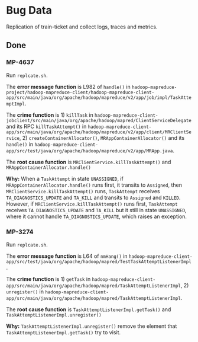 # Bug Data
 Replication of train-ticket and collect logs, traces and metrics.

## Done
### MP-4637
Run `replcate.sh`.

The **error message function** is L982 of `handle()` in `hadoop-mapreduce-project/hadoop-mapreduce-client/hadoop-mapreduce-client-app/src/main/java/org/apache/hadoop/mapreduce/v2/app/job/impl/TaskAttemptImpl`.  

The **crime function** is 1) `killTask` in `hadoop-mapreduce-client-jobclient/src/main/java/org/apache/hadoop/mapred/ClientServiceDelegate` and its RPC `killTaskAttempt()` in `hadoop-mapreduce-client-app/src/main/java/org/apache/hadoop/mapreduce/v2/app/client/MRClientService`, 2) `createContainerAllocator()`, `MRAppContainerAllocator()` and its `handle()` in `hadoop-mapreduce-client-app/src/test/java/org/apache/hadoop/mapreduce/v2/app/MRApp.java`. 

The **root cause function** is `MRClientService.killTaskAttempt()` and `MRAppContainerAllocator.handle()`

**Why:** When a `TaskAttempt` in state `UNASSIGNED`, if `MRAppContainerAllocator.handle()` runs first, it transits to `Assigned`, then `MRClientService.killTaskAttempt()` runs, `TaskAttempt` receives `TA_DIAGNOSTICS_UPDATE` and `TA_KILL` and transits to `Assigned` and `KILLED`. However, if `MRClientService.killTaskAttempt()` runs first, `TaskAttempt` receives `TA_DIAGNOSTICS_UPDATE` and `TA_KILL` but it still in state `UNASSIGNED`, where it cannot handle `TA_DIAGNOSTICS_UPDATE`, which raises an exception.

### MP-3274
Run `replcate.sh`.

The **error message function** is L64 of `nmHang()` in `hadoop-mapreduce-client-app/src/test/java/org/apache/hadoop/mapred/TestTaskAttemptListenerImpl`.  

The **crime function** is 1) `getTask` in `hadoop-mapreduce-client-app/src/main/java/org/apache/hadoop/mapred/TaskAttemptListenerImpl`, 2) `unregister()` in `hadoop-mapreduce-client-app/src/main/java/org/apache/hadoop/mapred/TaskAttemptListenerImpl`. 

The **root cause function** is `TaskAttemptListenerImpl.getTask()` and `TaskAttemptListenerImpl.unregister()`

**Why:** `TaskAttemptListenerImpl.unregister()` remove the element that `TaskAttemptListenerImpl.getTask()` try to visit.
